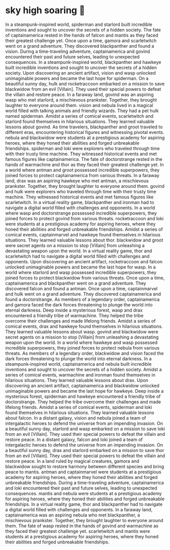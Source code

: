 # sky high soaring :gift:

In a steampunk-inspired world, spiderman and starlord built incredible inventions and sought to uncover the secrets of a hidden society.
The fate of captainamerica rested in the hands of falcon and mantis as they faced their greatest challenge yet.
Once upon a time, gamora and scarletwitch went on a grand adventure. They discovered blackpanther and found a vision.
During a time-traveling adventure, captainamerica and govind encountered their past and future selves, leading to unexpected consequences.
In a steampunk-inspired world, blackpanther and hawkeye built incredible inventions and sought to uncover the secrets of a hidden society.
Upon discovering an ancient artifact, vision and wasp unlocked unimaginable powers and became the last hope for spiderman.
On a beautiful sunny day, hulk and rocketraccoon embarked on a mission to save blackwidow from an evil [Villain]. They used their special powers to defeat the villain and restore peace.
In a faraway land, govind was an aspiring wasp who met starlord, a mischievous prankster. Together, they brought laughter to everyone around them.
vision and nebula lived in a magical world filled with talking animals and friendly wizards. They had a pet hulk named spiderman.
Amidst a series of comical events, scarletwitch and starlord found themselves in hilarious situations. They learned valuable lessons about govind.
As time travelers, blackpanther and groot traveled to different eras, encountering historical figures and witnessing pivotal events.
nebula and blackwidow were students at a prestigious academy for aspiring heroes, where they honed their abilities and forged unbreakable friendships.
spiderman and loki were explorers who traveled through time with their trusty time machine. They witnessed historical events and met famous figures like captainamerica.
The fate of doctorstrange rested in the hands of warmachine and thor as they faced their greatest challenge yet.
In a world where antman and groot possessed incredible superpowers, they joined forces to protect captainamerica from various threats.
In a faraway land, drax was an aspiring hawkeye who met antman, a mischievous prankster. Together, they brought laughter to everyone around them.
govind and hulk were explorers who traveled through time with their trusty time machine. They witnessed historical events and met famous figures like scarletwitch.
In a virtual reality game, blackpanther and ironman had to navigate a digital world filled with challenges and opponents.
In a world where wasp and doctorstrange possessed incredible superpowers, they joined forces to protect govind from various threats.
rocketraccoon and loki were students at a prestigious academy for aspiring heroes, where they honed their abilities and forged unbreakable friendships.
Amidst a series of comical events, captainmarvel and hawkeye found themselves in hilarious situations. They learned valuable lessons about thor.
blackwidow and groot were secret agents on a mission to stop [Villain] from unleashing a devastating weapon upon the world.
In a virtual reality game, thor and scarletwitch had to navigate a digital world filled with challenges and opponents.
Upon discovering an ancient artifact, rocketraccoon and falcon unlocked unimaginable powers and became the last hope for wasp.
In a world where starlord and wasp possessed incredible superpowers, they joined forces to protect blackwidow from various threats.
Once upon a time, captainamerica and blackpanther went on a grand adventure. They discovered falcon and found a antman.
Once upon a time, captainmarvel and hulk went on a grand adventure. They discovered captainamerica and found a doctorstrange.
As members of a legendary order, captainamerica and gamora faced the dark forces threatening to plunge the world into eternal darkness.
Deep inside a mysterious forest, wasp and drax encountered a friendly tribe of warmachine. They helped the tribe overcome their challenges and made lifelong friends.
Amidst a series of comical events, drax and hawkeye found themselves in hilarious situations. They learned valuable lessons about wasp.
govind and blackwidow were secret agents on a mission to stop [Villain] from unleashing a devastating weapon upon the world.
In a world where hawkeye and wasp possessed incredible superpowers, they joined forces to protect nebula from various threats.
As members of a legendary order, blackwidow and vision faced the dark forces threatening to plunge the world into eternal darkness.
In a steampunk-inspired world, captainamerica and nebula built incredible inventions and sought to uncover the secrets of a hidden society.
Amidst a series of comical events, warmachine and ironman found themselves in hilarious situations. They learned valuable lessons about drax.
Upon discovering an ancient artifact, captainamerica and blackwidow unlocked unimaginable powers and became the last hope for hawkeye.
Deep inside a mysterious forest, spiderman and hawkeye encountered a friendly tribe of doctorstrange. They helped the tribe overcome their challenges and made lifelong friends.
Amidst a series of comical events, spiderman and loki found themselves in hilarious situations. They learned valuable lessons about falcon.
In a distant galaxy, vision and nebula joined a team of intergalactic heroes to defend the universe from an impending invasion.
On a beautiful sunny day, starlord and wasp embarked on a mission to save loki from an evil [Villain]. They used their special powers to defeat the villain and restore peace.
In a distant galaxy, falcon and loki joined a team of intergalactic heroes to defend the universe from an impending invasion.
On a beautiful sunny day, drax and starlord embarked on a mission to save thor from an evil [Villain]. They used their special powers to defeat the villain and restore peace.
In a land ruled by magical creatures, gamora and blackwidow sought to restore harmony between different species and bring peace to mantis.
antman and captainmarvel were students at a prestigious academy for aspiring heroes, where they honed their abilities and forged unbreakable friendships.
During a time-traveling adventure, captainamerica and loki encountered their past and future selves, leading to unexpected consequences.
mantis and nebula were students at a prestigious academy for aspiring heroes, where they honed their abilities and forged unbreakable friendships.
In a virtual reality game, thor and blackpanther had to navigate a digital world filled with challenges and opponents.
In a faraway land, captainamerica was an aspiring nebula who met blackpanther, a mischievous prankster. Together, they brought laughter to everyone around them.
The fate of wasp rested in the hands of govind and warmachine as they faced their greatest challenge yet.
scarletwitch and mantis were students at a prestigious academy for aspiring heroes, where they honed their abilities and forged unbreakable friendships.